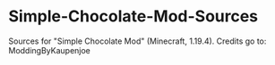 # Simple-Chocolate-Mod-Sources
Sources for "Simple Chocolate Mod" (Minecraft, 1.19.4). Credits go to: ModdingByKaupenjoe
